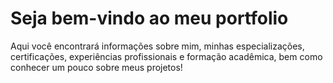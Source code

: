 # Seja bem-vindo ao meu portfolio
Aqui você encontrará informações sobre mim, minhas especializações, certificações, experiências profissionais e formação acadêmica, bem como conhecer um pouco sobre meus projetos!

